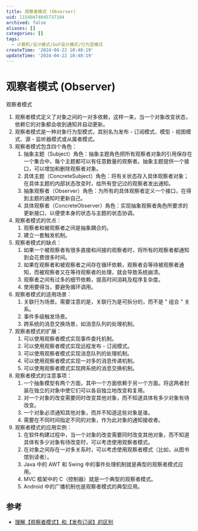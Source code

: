 ```yaml
---
title: 观察者模式 (Observer)
uid: 11540474045737104
archived: false
aliases: []
categories: []
tags:
  - 计算机/设计模式/GoF设计模式/行为型模式
createTime: '2024-04-22 10:48:19'
updateTime: '2024-04-22 10:48:19'
---
```


# 观察者模式 (Observer)

 观察者模式

  1. 观察者模式定义了对象之间的一对多依赖，这样一来，当一个对象改变状态，依赖它的对象都会收到通知并自动更新。
  2. 观察者模式是一种对象行为型模式，其别名为发布 - 订阅模式、模型 - 视图模式、源 - 监听器模式或从属者模式。
  3. 观察者模式包含四个角色：
     1. 抽象主题（Subject）角色：抽象主题角色把所有观察者对象的引用保存在一个集合中，每个主题都可以有任意数量的观察者。抽象主题提供一个接口，可以增加和删除观察者对象。
     2. 具体主题（ConcreteSubject）角色：将有关状态存入具体观察者对象；在具体主题的内部状态改变时，给所有登记过的观察者发出通知。
     3. 抽象观察者（Observer）角色：为所有的具体观察者定义一个接口，在得到主题的通知时更新自己。
     4. 具体观察者（ConcreteObserver）角色：实现抽象观察者角色所要求的更新接口，以便使本身的状态与主题的状态协调。
  4. 观察者模式的优点：
     1. 观察者和被观察者之间是抽象耦合的。
     2. 建立一套触发机制。
  5. 观察者模式的缺点：
     1. 如果一个被观察者有很多直接和间接的观察者时，将所有的观察者都通知到会花费很多时间。
     2. 如果在观察者和被观察者之间存在循环依赖，观察者会等待被观察者通知，而被观察者又在等待观察者的处理，就会导致系统崩溃。
     3. 观察者之间有过多的细节依赖，提高时间消耗及程序复杂度。
     4. 使用要得当，要避免循环调用。
  6. 观察者模式的适用场景：
     1. 关联行为场景。需要注意的是，关联行为是可拆分的，而不是 " 组合 " 关系。
     2. 事件多级触发场景。
     3. 跨系统的消息交换场景，如消息队列的处理机制。
  7. 观察者模式的扩展：
     1. 可以使用观察者模式实现事件委托机制。
     2. 可以使用观察者模式实现远程发布 - 订阅模式。
     3. 可以使用观察者模式实现消息队列的处理机制。
     4. 可以使用观察者模式实现一对多的消息传递机制。
     5. 可以使用观察者模式实现跨系统的消息交换机制。
  8. 观察者模式的注意事项：
     1. 一个抽象模型有两个方面，其中一个方面依赖于另一个方面。将这两者封装在独立的对象中使它们可以各自独立地改变和复用。
     2. 对一个对象的改变需要同时改变其他对象，而不知道具体有多少对象有待改变。
     3. 一个对象必须通知其他对象，而并不知道这些对象是谁。
     4. 需要在不同时间指定不同的对象，作为此对象的通知接收者。
  9. 观察者模式的应用实例：
     1. 在软件构建过程中，当一个对象的改变需要同时改变其他对象，而不知道具体有多少对象有待改变时，可以考虑使用观察者模式。
     2. 在对象之间存在一对多关系时，可以考虑使用观察者模式（比如，从图书馆到读者）。
     3. Java 中的 AWT 和 Swing 中的事件处理机制就是典型的观察者模式应用。
     4. MVC 框架中的 C（控制器）就是一个典型的观察者模式。
     5. Android 中的广播机制也是观察者模式的典型应用。

## 参考

- [理解【观察者模式】和【发布订阅】的区别](https://juejin.cn/post/6978728619782701087)
